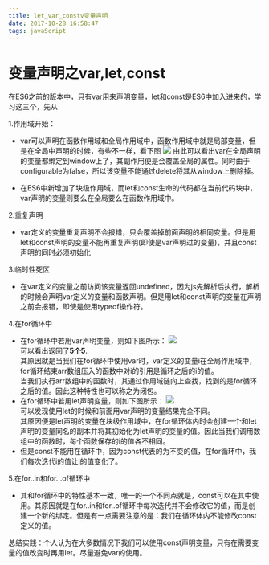 ```yaml
---
title: let_var_constv变量声明
date: 2017-10-28 16:58:47
tags: javaScript
---
```

# 变量声明之var,let,const

在ES6之前的版本中，只有var用来声明变量，let和const是ES6中加入进来的，学习这三个，先从

1.作用域开始：

* var可以声明在函数作用域和全局作用域中，函数作用域中就是局部变量，但是在全局中声明的时候，有些不一样，看下图
![](https://i.imgur.com/wy1SPZS.png)
由此可以看出var在全局声明的变量都绑定到window上了，其副作用便是会覆盖全局的属性。同时由于configurable为false，所以该变量不能通过delete将其从window上删除掉。

* 在ES6中新增加了块级作用域，而let和const生命的代码都在当前代码块中，var声明的变量则要么在全局要么在函数作用域中。

2.重复声明

* var定义的变量重复声明不会报错，只会覆盖掉前面声明的相同变量。但是用let和const声明的变量不能再重复声明(即使是var声明过的变量)，并且const声明的同时必须初始化

3.临时性死区

* 在var定义的变量之前访问该变量返回undefined，因为js先解析后执行，解析的时候会声明var定义的变量和函数声明。但是用let和const声明的变量在声明之前会报错，即使是使用typeof操作符。

4.在for循环中

* 在for循环中若用var声明变量，则如下图所示：
![](https://i.imgur.com/ugGrYa7.png)<br />可以看出返回了**5个5**.<br />其原因就是当我们在for循环中使用var时，var定义的变量i在全局作用域中，for循环结束arr数组压入的函数中对i的引用是循环之后的i的值。<br />当我们执行arr数组中的函数时，其通过作用域链向上查找，找到的是for循环之后的值。因此这种特性也可以称之为闭包。
* 在for循环中若用let声明变量，则如下图所示：
  ![](https://i.imgur.com/7e13lG0.png)<br />可以发现使用let的时候和前面用var声明的变量结果完全不同。<br />其原因便是let声明的变量在块级作用域中，在for循环体内时会创建一个和let声明的变量同名的副本并将其初始化为let声明的变量的值。因此当我们调用数组中的函数时，每个函数保存的i的值各不相同。
* 但是const不能用在循环中，因为const代表的为不变的值，在for循环中，我们每次迭代i的值让i的值变化了。

5.在for..in和for...of循环中

 * 其和for循环中的特性基本一致，唯一的一个不同点就是，const可以在其中使用。其原因就是在for..in和for..of循环中每次迭代并不会修改它的值，而是创建一个新的绑定。但是有一点需要注意的是：我们在循环体内不能修改const定义的值。 

总结实践：个人认为在大多数情况下我们可以使用const声明变量，只有在需要变量的值改变时再用let。尽量避免var的使用。